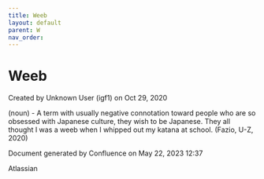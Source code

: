 ```yaml
---
title: Weeb
layout: default
parent: W
nav_order:
---
```


# Weeb

Created by  Unknown User (igf1) on Oct 29, 2020

(noun) - A term with usually negative connotation toward people who are so obsessed with Japanese culture, they wish to be Japanese. They all thought I was a weeb when I whipped out my katana at school. (Fazio, U-Z, 2020)

Document generated by Confluence on May 22, 2023 12:37

Atlassian
